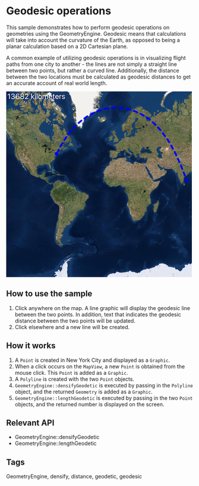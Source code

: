 # Geodesic operations

This sample demonstrates how to perform geodesic operations on geometries using the GeometryEngine. Geodesic means that calculations will take into account the curvature of the Earth, as opposed to being a planar calculation based on a 2D Cartesian plane.

A common example of utilizing geodesic operations is in visualizing flight paths from one city to another - the lines are not simply a straight line between two points, but rather a curved line. Additionally, the distance between the two locations must be calculated as geodesic distances to get an accurate account of real world length.

![](screenshot.png)

## How to use the sample
1. Click anywhere on the map. A line graphic will display the geodesic line between the two points. In addition, text that indicates the geodesic distance between the two points will be updated.
2. Click elsewhere and a new line will be created.

## How it works
1. A `Point` is created in New York City and displayed as a `Graphic`.
2. When a click occurs on the `MapView`, a new `Point` is obtained from the mouse click. This `Point` is added as a `Graphic`.
3. A `Polyline` is created with the two `Point` objects.
4. `GeometryEngine::densifyGeodetic` is executed by passing in the `Polyline` object, and the returned `Geometry` is added as a `Graphic`.
5. `GeometryEngine::lengthGeodetic` is executed by passing in the two `Point` objects, and the returned number is displayed on the screen.

## Relevant API
 - GeometryEngine::densifyGeodetic
 - GeometryEngine::lengthGeodetic

## Tags
GeometryEngine, densify, distance, geodetic, geodesic


